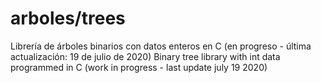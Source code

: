 # arboles/trees
Librería de árboles binarios con datos enteros en C (en progreso - última actualización: 19 de julio de 2020)
Binary tree library with int data programmed in C (work in progress - last update july 19 2020)
